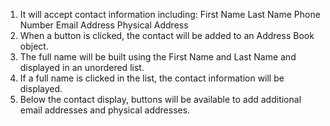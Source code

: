 1) It will accept contact information including:
  First Name
  Last Name
  Phone Number
  Email Address
  Physical Address
2) When a button is clicked, the contact will be added to an Address Book object.
3) The full name will be built using the First Name and Last Name and displayed in an unordered list.
4) If a full name is clicked in the list, the contact information will be displayed.
5) Below the contact display, buttons will be available to add additional email addresses and physical addresses.
